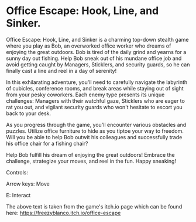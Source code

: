 # Office Escape: Hook, Line, and Sinker.

Office Escape: Hook, Line, and Sinker is a charming  top-down stealth game where you play as Bob, an overworked office worker who dreams of enjoying the great outdoors. Bob is tired of the daily grind and yearns for a sunny day out fishing. Help Bob sneak out of his mundane office job and avoid getting caught by Managers, Sticklers, and security guards, so he can finally cast a line and reel in a day of serenity!

In this exhilarating adventure, you'll need to carefully navigate the labyrinth of cubicles, conference rooms, and break areas while staying out of sight from your pesky coworkers. Each enemy type presents its unique challenges: Managers with their watchful gaze, Sticklers who are eager to rat you out, and vigilant security guards who won't hesitate to escort you back to your desk.

As you progress through the game, you'll encounter various obstacles and puzzles. Utilize office furniture to hide as you tiptoe your way to freedom. Will you be able to help Bob outwit his colleagues and successfully trade his office chair for a fishing chair?

Help Bob fulfill his dream of enjoying the great outdoors! Embrace the challenge, strategize your moves, and reel in the fun. Happy sneaking!


Controls:

Arrow keys: Move

E: Interact

The above text is taken from the game's itch.io page which can be found here: https://freezyblanco.itch.io/office-escape
